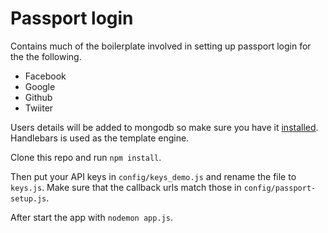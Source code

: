 # Passport login

Contains much of the boilerplate involved in setting up passport login for the the following.

* Facebook
* Google
* Github
* Twiiter


Users details will be added to mongodb so make sure you have it [installed](https://docs.mongodb.com/manual/tutorial/install-mongodb-on-ubuntu/). Handlebars is used as the template engine.

Clone this repo and run ```npm install```. 

Then put your API keys in ```config/keys_demo.js``` and rename the file to ```keys.js```. Make sure that the callback urls match those in ```config/passport-setup.js```.

After start the app with ```nodemon app.js```. 